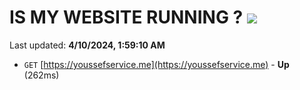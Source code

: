 # IS MY WEBSITE RUNNING ? [![](https://img.shields.io/static/v1?label=Sponsor&message=%E2%9D%A4&logo=GitHub&color=%23fe8e86)](https://github.com/sponsors/<username>)

Last updated: **4/10/2024, 1:59:10 AM**

- `GET` [https://youssefservice.me](https://youssefservice.me) - **Up** (262ms)
